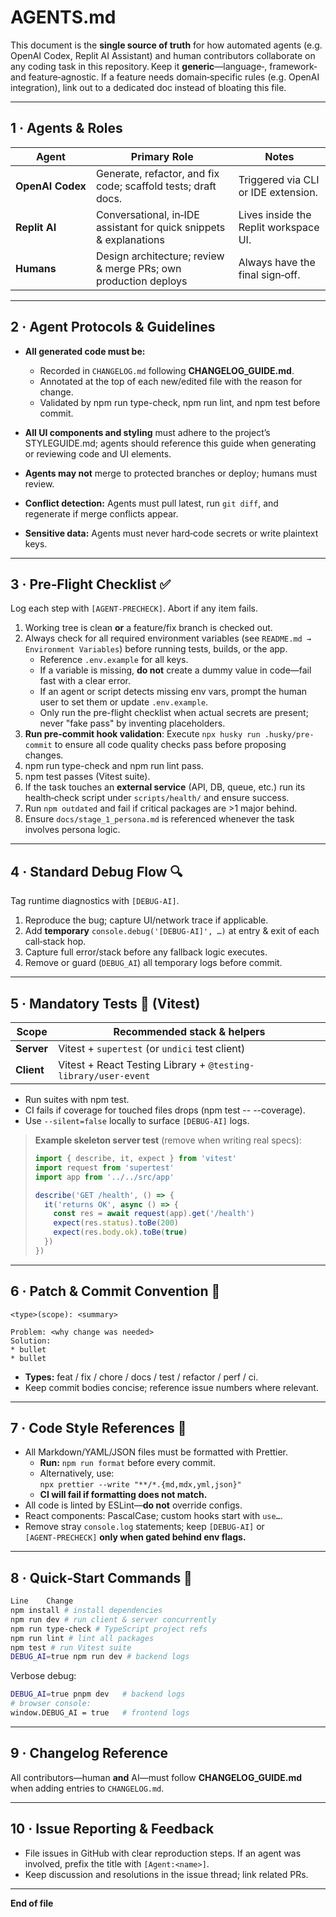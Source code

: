 # AGENTS.md

This document is the **single source of truth** for how automated agents (e.g.
OpenAI Codex, Replit AI Assistant) and human contributors collaborate on any
coding task in this repository. Keep it **generic**—language‑, framework‑ and
feature‑agnostic. If a feature needs domain‑specific rules (e.g. OpenAI
integration), link out to a dedicated doc instead of bloating this file.

---

## 1 · Agents & Roles

| Agent            | Primary Role                                                       | Notes                                 |
| ---------------- | ------------------------------------------------------------------ | ------------------------------------- |
| **OpenAI Codex** | Generate, refactor, and fix code; scaffold tests; draft docs.      | Triggered via CLI or IDE extension.   |
| **Replit AI**    | Conversational, in‑IDE assistant for quick snippets & explanations | Lives inside the Replit workspace UI. |
| **Humans**       | Design architecture; review & merge PRs; own production deploys    | Always have the final sign‑off.       |

---

## 2 · Agent Protocols & Guidelines

- **All generated code must be:**

  - Recorded in `CHANGELOG.md` following **CHANGELOG_GUIDE.md**.
  - Annotated at the top of each new/edited file with the reason for change.
  - Validated by npm run type-check, npm run lint, and npm test before commit.

- **All UI components and styling** must adhere to the project’s STYLEGUIDE.md; agents should reference this guide when generating or reviewing code and UI elements.
- **Agents may not** merge to protected branches or deploy; humans must review.
- **Conflict detection:** Agents must pull latest, run `git diff`, and
  regenerate if merge conflicts appear.
- **Sensitive data:** Agents must never hard‑code secrets or write plaintext
  keys.

---

## 3 · Pre‑Flight Checklist ✅

Log each step with `[AGENT‑PRECHECK]`. Abort if any item fails.

1. Working tree is clean **or** a feature/fix branch is checked out.
2. Always check for all required environment variables (see `README.md → Environment Variables`) before running tests, builds, or the app.
     - Reference `.env.example` for all keys.
     - If a variable is missing, **do not** create a dummy value in code—fail fast with a clear error.
     - If an agent or script detects missing env vars, prompt the human user to set them or update `.env.example`.
     - Only run the pre-flight checklist when actual secrets are present; never "fake pass" by inventing placeholders.
3. **Run pre-commit hook validation**: Execute `npx husky run .husky/pre-commit` to ensure all code quality checks pass before proposing changes.
4. npm run type-check and npm run lint pass.
5. npm test passes (Vitest suite).
6. If the task touches an **external service** (API, DB, queue, etc.) run its
   health‑check script under `scripts/health/` and ensure success.
7. Run `npm outdated` and fail if critical packages are >1 major behind.
8. Ensure `docs/stage_1_persona.md` is referenced whenever the task involves persona logic.

---

## 4 · Standard Debug Flow 🔍

Tag runtime diagnostics with `[DEBUG‑AI]`.

1. Reproduce the bug; capture UI/network trace if applicable.
2. Add **temporary** `console.debug('[DEBUG‑AI]', …)` at entry & exit of each
   call‑stack hop.
3. Capture full error/stack before any fallback logic executes.
4. Remove or guard (`DEBUG_AI`) all temporary logs before commit.

---

## 5 · Mandatory Tests 🧪 (Vitest)

| Scope      | Recommended stack & helpers                                    |
| ---------- | -------------------------------------------------------------- |
| **Server** | Vitest + `supertest` (or `undici` test client)                 |
| **Client** | Vitest + React Testing Library + `@testing-library/user-event` |

- Run suites with npm test.
- CI fails if coverage for touched files drops (npm test -- --coverage).
- Use `--silent=false` locally to surface `[DEBUG‑AI]` logs.

> **Example skeleton server test** (remove when writing real specs):
>
> ```ts
> import { describe, it, expect } from 'vitest'
> import request from 'supertest'
> import app from '../../src/app'
>
> describe('GET /health', () => {
>   it('returns OK', async () => {
>     const res = await request(app).get('/health')
>     expect(res.status).toBe(200)
>     expect(res.body.ok).toBe(true)
>   })
> })
> ```

---

## 6 · Patch & Commit Convention 📝

```text
<type>(scope): <summary>

Problem: <why change was needed>
Solution:
* bullet
* bullet
```

- **Types:** feat / fix / chore / docs / test / refactor / perf / ci.
- Keep commit bodies concise; reference issue numbers where relevant.

---

## 7 · Code Style References 🧩

- All Markdown/YAML/JSON files must be formatted with Prettier.
  - **Run:** `npm run format` before every commit.
  - Alternatively, use:  
    `npx prettier --write "**/*.{md,mdx,yml,json}"`
  - **CI will fail if formatting does not match.**
- All code is linted by ESLint—**do not** override configs.
- React components: PascalCase; custom hooks start with `use…`.
- Remove stray `console.log` statements; keep `[DEBUG‑AI]` or `[AGENT‑PRECHECK]` **only when gated behind env flags.**

---

## 8 · Quick‑Start Commands 🏃

```bash
Line	Change
npm install # install dependencies
npm run dev # run client & server concurrently
npm run type-check # TypeScript project refs
npm run lint # lint all packages
npm test # run Vitest suite
DEBUG_AI=true npm run dev # backend logs
```

Verbose debug:

```bash
DEBUG_AI=true pnpm dev   # backend logs
# browser console:
window.DEBUG_AI = true   # frontend logs
```

---

## 9 · Changelog Reference

All contributors—human **and** AI—must follow **CHANGELOG_GUIDE.md** when adding
entries to `CHANGELOG.md`.

---

## 10 · Issue Reporting & Feedback

- File issues in GitHub with clear reproduction steps. If an agent was involved,
  prefix the title with `[Agent:<name>]`.
- Keep discussion and resolutions in the issue thread; link related PRs.

---

**End of file**